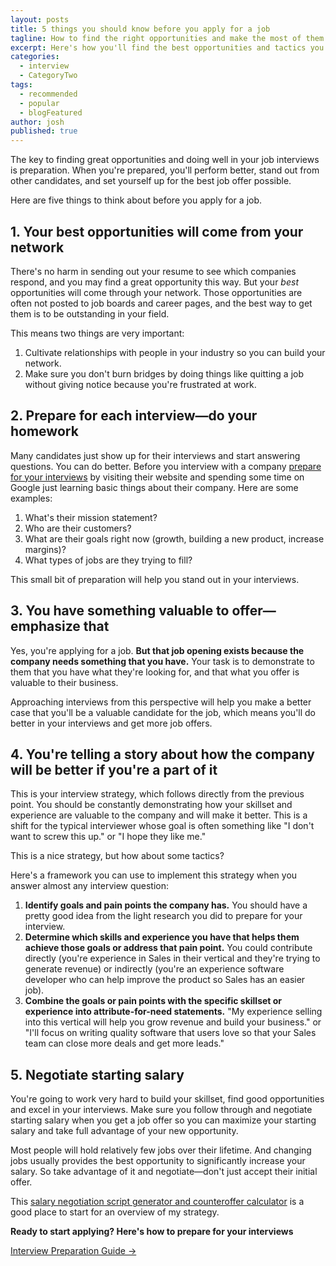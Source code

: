```yaml
---
layout: posts
title: 5 things you should know before you apply for a job
tagline: How to find the right opportunities and make the most of them
excerpt: Here's how you'll find the best opportunities and tactics you can use to make the most of them.
categories:
  - interview
  - CategoryTwo
tags:
  - recommended
  - popular
  - blogFeatured
author: josh
published: true
---
```

The key to finding great opportunities and doing well in your job interviews is preparation. When you're prepared, you'll perform better, stand out from other candidates, and set yourself up for the best job offer possible.

Here are five things to think about before you apply for a job.

## 1. Your best opportunities will come from your network
 
There's no harm in sending out your resume to see which companies respond, and you may find a great opportunity this way. But your *best* opportunities will come through your network. Those opportunities are often not posted to job boards and career pages, and the best way to get them is to be outstanding in your field.

This means two things are very important:

1. Cultivate relationships with people in your industry so you can build your network.
2. Make sure you don't burn bridges by doing things like quitting a job without giving notice because you're frustrated at work.

## 2. Prepare for each interview—do your homework

Many candidates just show up for their interviews and start answering questions. You can do better. Before you interview with a company [prepare for your interviews](/book/interview/interview-preparation/) by visiting their website and spending some time on Google just learning basic things about their company. Here are some examples:

1. What's their mission statement?
2. Who are their customers?
3. What are their goals right now (growth, building a new product, increase margins)?
4. What types of jobs are they trying to fill?

This small bit of preparation will help you stand out in your interviews.

## 3. You have something valuable to offer—emphasize that

Yes, you're applying for a job. **But that job opening exists because the company needs something that you have.** Your task is to demonstrate to them that you have what they're looking for, and that what you offer is valuable to their business.

Approaching interviews from this perspective will help you make a better case that you'll be a valuable candidate for the job, which means you'll do better in your interviews and get more job offers.

## 4. You're telling a story about how the company will be better if you're a part of it

This is your interview strategy, which follows directly from the previous point. You should be constantly demonstrating how your skillset and experience are valuable to the company and will make it better. This is a shift for the typical interviewer whose goal is often something like "I don't want to screw this up." or "I hope they like me."

This is a nice strategy, but how about some tactics?

Here's a framework you can use to implement this strategy when you answer almost any interview question:

1. **Identify goals and pain points the company has.** You should have a pretty good idea from the light research you did to prepare for your interview.
2. **Determine which skills and experience you have that helps them achieve those goals or address that pain point.** You could contribute directly (you're experience in Sales in their vertical and they're trying to generate revenue) or indirectly (you're an experience software developer who can help improve the product so Sales has an easier job).
3. **Combine the goals or pain points with the specific skillset or experience into attribute-for-need statements.** "My experience selling into this vertical will help you grow revenue and build your business." or "I'll focus on writing quality software that users love so that your Sales team can close more deals and get more leads."

## 5. Negotiate starting salary

You're going to work very hard to build your skillset, find good opportunities and excel in your interviews. Make sure you follow through and negotiate starting salary when you get a job offer so you can maximize your starting salary and take full advantage of your new opportunity.

Most people will hold relatively few jobs over their lifetime. And changing jobs usually provides the best opportunity to significantly increase your salary. So take advantage of it and negotiate—don't just accept their initial offer.

This [salary negotiation script generator and counteroffer calculator](/salary-negotiation-script) is a good place to start for an overview of my strategy.

<div class='guide-link'>
<p><strong>Ready to start applying? Here's how to prepare for your interviews</strong></p>
<p><a href="/interview-preparation-guide/">Interview Preparation Guide →</a></p>
</div>

<div class="inline-ad hidden"></div>